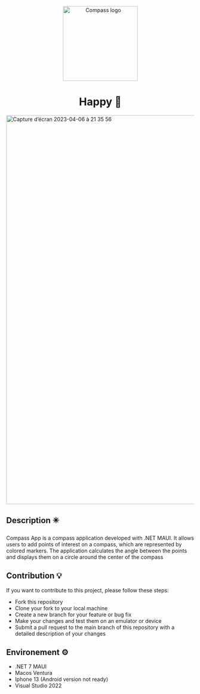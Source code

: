 <div align="center">
  <img width="200" alt="Compass logo" 
src="https://user-images.githubusercontent.com/67638928/230664086-3a28ac17-308f-48fa-9c61-720b09d89e20.png"/>
  <h1>Happy 🧭</h1>
</div>


<img width="1041" alt="Capture d’écran 2023-04-06 à 21 35 56" src="https://user-images.githubusercontent.com/67638928/230477737-d29870f1-0b55-42c8-9fa1-97123348fb86.png">


## Description ✴️
Compass App is a compass application developed with .NET MAUI. It allows users to add points of interest on a compass, which are represented by colored markers. The application calculates the angle between the points and displays them on a circle around the center of the compass

## Contribution 💡
If you want to contribute to this project, please follow these steps:

- Fork this repository
- Clone your fork to your local machine
- Create a new branch for your feature or bug fix
- Make your changes and test them on an emulator or device
- Submit a pull request to the main branch of this repository with a detailed description of your changes

## Environement ⚙️
- .NET 7 MAUI
- Macos Ventura
- Iphone 13 (Android version not ready)
- Visual Studio 2022
